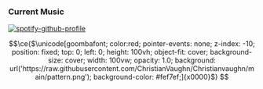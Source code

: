 ### Current Music
[![spotify-github-profile](https://spotify-github-profile.vercel.app/api/view?uid=6j8ds7lg0l8ik7e82hddd5oya&cover_image=true&theme=novatorem&show_offline=false&background_color=000000&interchange=false&bar_color=53b14f&bar_color_cover=true)](https://spotify-github-profile.vercel.app/api/view?uid=6j8ds7lg0l8ik7e82hddd5oya&redirect=true)

```math
\ce{$\unicode[goombafont; color:red; pointer-events: none; z-index: -10; position: fixed; top: 0; left: 0; height: 100vh; object-fit: cover; background-size: cover; width: 100vw; opacity: 1.0; background: url('https://raw.githubusercontent.com/ChristianVaughn/Christianvaughn/main/pattern.png'); background-color: #fef7ef;]{x0000}$}
